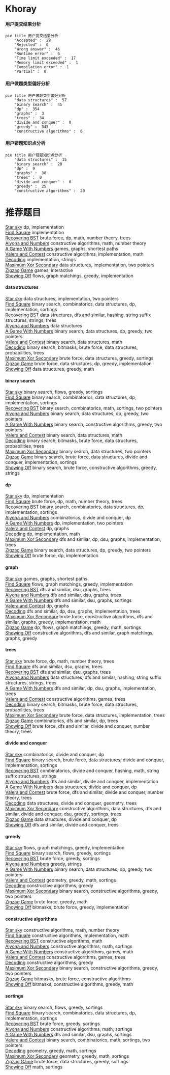 # Khoray
<!-- tabs:start -->
#### **用户提交结果分析**

```mermaid
pie title 用户提交结果分析
    "Accepted" :  29
    "Rejected" :  0
    "Wrong answer" :  46
    "Runtime error" :  6
    "Time limit exceeded" :  17
    "Memory limit exceeded" :  1
    "Compilation error" :  1
    "Partial" :  0
```
#### **用户做题类型偏好分析**

```mermaid
pie title 用户做题类型偏好分析
    "data structures" :  57
    "binary search" :  45
    "dp" :  354
    "graphs" :  3
    "trees" :  34
    "divide and conquer" :  0
    "greedy" :  345
    "constructive algorithms" :  6
```
#### **用户错题知识点分析**

```mermaid
pie title 用户错题知识点分析
    "data structures" :  15
    "binary search" :  20
    "dp" :  9
    "graphs" :  30
    "trees" :  0
    "divide and conquer" :  0
    "greedy" :  25
    "constructive algorithms" :  20
```
<!-- tabs:end -->
# 推荐题目
[Star sky](http://codeforces.com/problemset/problem/835/C)		dp,
                        implementation		  
[Find Square](http://codeforces.com/problemset/problem/1028/A)		implementation		  
[Recovering BST](http://codeforces.com/problemset/problem/1025/D)		brute force,
                        dp,
                        math,
                        number theory,
                        trees		  
[Alyona and Numbers](http://codeforces.com/problemset/problem/682/A)		constructive algorithms,
                        math,
                        number theory		  
[A Game With Numbers](http://codeforces.com/problemset/problem/919/F)		games,
                        graphs,
                        shortest paths		  
[Valera and Contest](http://codeforces.com/problemset/problem/369/B)		constructive algorithms,
                        implementation,
                        math		  
[Decoding](http://codeforces.com/problemset/problem/746/B)		implementation,
                        strings		  
[Maximum Xor Secondary](https://codeforces.com/contest/281/problem/D)		data structures,
                        implementation,
                        two pointers		  
[Zigzag Game](http://codeforces.com/problemset/problem/1147/F)		games,
                        interactive		  
[Showing Off](http://codeforces.com/problemset/problem/1416/F)		flows,
                        graph matchings,
                        greedy,
                        implementation		  
<!-- tabs:start -->
#### **data structures**
[Star sky](https://codeforces.com/contest/281/problem/D)		data structures,
                        implementation,
                        two pointers		  
[Find Square](http://codeforces.com/problemset/problem/1284/B)		binary search,
                        combinatorics,
                        data structures,
                        dp,
                        implementation,
                        sortings		  
[Recovering BST](http://codeforces.com/problemset/problem/1207/G)		data structures,
                        dfs and similar,
                        hashing,
                        string suffix structures,
                        strings,
                        trees		  
[Alyona and Numbers](http://codeforces.com/problemset/problem/617/E)		data structures		  
[A Game With Numbers](http://codeforces.com/problemset/problem/1492/C)		binary search,
                        data structures,
                        dp,
                        greedy,
                        two pointers		  
[Valera and Contest](http://codeforces.com/problemset/problem/1490/G)		binary search,
                        data structures,
                        math		  
[Decoding](http://codeforces.com/problemset/problem/1479/D)		binary search,
                        bitmasks,
                        brute force,
                        data structures,
                        probabilities,
                        trees		  
[Maximum Xor Secondary](http://codeforces.com/problemset/problem/1497/A)		brute force,
                        data structures,
                        greedy,
                        sortings		  
[Zigzag Game](http://codeforces.com/problemset/problem/1491/C)		brute force,
                        data structures,
                        dp,
                        greedy,
                        implementation		  
[Showing Off](http://codeforces.com/problemset/problem/1492/B)		data structures,
                        greedy,
                        math		  
#### **binary search**
[Star sky](http://codeforces.com/problemset/problem/1119/B)		binary search,
                        flows,
                        greedy,
                        sortings		  
[Find Square](http://codeforces.com/problemset/problem/1284/B)		binary search,
                        combinatorics,
                        data structures,
                        dp,
                        implementation,
                        sortings		  
[Recovering BST](http://codeforces.com/problemset/problem/1462/E1)		binary search,
                        combinatorics,
                        math,
                        sortings,
                        two pointers		  
[Alyona and Numbers](http://codeforces.com/problemset/problem/1492/C)		binary search,
                        data structures,
                        dp,
                        greedy,
                        two pointers		  
[A Game With Numbers](http://codeforces.com/problemset/problem/1463/D)		binary search,
                        constructive algorithms,
                        greedy,
                        two pointers		  
[Valera and Contest](http://codeforces.com/problemset/problem/1490/G)		binary search,
                        data structures,
                        math		  
[Decoding](http://codeforces.com/problemset/problem/1479/D)		binary search,
                        bitmasks,
                        brute force,
                        data structures,
                        probabilities,
                        trees		  
[Maximum Xor Secondary](http://codeforces.com/problemset/problem/1436/E)		binary search,
                        data structures,
                        two pointers		  
[Zigzag Game](http://codeforces.com/problemset/problem/1461/D)		binary search,
                        brute force,
                        data structures,
                        divide and conquer,
                        implementation,
                        sortings		  
[Showing Off](http://codeforces.com/problemset/problem/1493/C)		binary search,
                        brute force,
                        constructive algorithms,
                        greedy,
                        strings		  
#### **dp**
[Star sky](http://codeforces.com/problemset/problem/835/C)		dp,
                        implementation		  
[Find Square](http://codeforces.com/problemset/problem/1025/D)		brute force,
                        dp,
                        math,
                        number theory,
                        trees		  
[Recovering BST](http://codeforces.com/problemset/problem/1284/B)		binary search,
                        combinatorics,
                        data structures,
                        dp,
                        implementation,
                        sortings		  
[Alyona and Numbers](https://codeforces.com/contest/810/problem/E)		combinatorics,
                        divide and conquer,
                        dp		  
[A Game With Numbers](http://codeforces.com/problemset/problem/446/A)		dp,
                        implementation,
                        two pointers		  
[Valera and Contest](http://codeforces.com/problemset/problem/1472/C)		dp,
                        graphs		  
[Decoding](http://codeforces.com/problemset/problem/375/E)		dp,
                        implementation,
                        math		  
[Maximum Xor Secondary](http://codeforces.com/problemset/problem/81/E)		dfs and similar,
                        dp,
                        dsu,
                        graphs,
                        implementation,
                        trees		  
[Zigzag Game](http://codeforces.com/problemset/problem/1492/C)		binary search,
                        data structures,
                        dp,
                        greedy,
                        two pointers		  
[Showing Off](https://codeforces.com/contest/1457/problem/C)		brute force,
                        dp,
                        implementation		  
#### **graph**
[Star sky](http://codeforces.com/problemset/problem/919/F)		games,
                        graphs,
                        shortest paths		  
[Find Square](http://codeforces.com/problemset/problem/1416/F)		flows,
                        graph matchings,
                        greedy,
                        implementation		  
[Recovering BST](https://codeforces.com/contest/871/problem/C)		dfs and similar,
                        dsu,
                        graphs,
                        trees		  
[Alyona and Numbers](http://codeforces.com/problemset/problem/870/E)		dfs and similar,
                        dsu,
                        graphs,
                        trees		  
[A Game With Numbers](http://codeforces.com/problemset/problem/160/D)		dfs and similar,
                        dsu,
                        graphs,
                        sortings		  
[Valera and Contest](http://codeforces.com/problemset/problem/1472/C)		dp,
                        graphs		  
[Decoding](http://codeforces.com/problemset/problem/81/E)		dfs and similar,
                        dp,
                        dsu,
                        graphs,
                        implementation,
                        trees		  
[Maximum Xor Secondary](http://codeforces.com/problemset/problem/1487/C)		brute force,
                        constructive algorithms,
                        dfs and similar,
                        graphs,
                        greedy,
                        implementation,
                        math		  
[Zigzag Game](http://codeforces.com/problemset/problem/1437/C)		dp,
                        flows,
                        graph matchings,
                        greedy,
                        math,
                        sortings		  
[Showing Off](http://codeforces.com/problemset/problem/1470/D)		constructive algorithms,
                        dfs and similar,
                        graph matchings,
                        graphs,
                        greedy		  
#### **trees**
[Star sky](http://codeforces.com/problemset/problem/1025/D)		brute force,
                        dp,
                        math,
                        number theory,
                        trees		  
[Find Square](https://codeforces.com/contest/871/problem/C)		dfs and similar,
                        dsu,
                        graphs,
                        trees		  
[Recovering BST](http://codeforces.com/problemset/problem/870/E)		dfs and similar,
                        dsu,
                        graphs,
                        trees		  
[Alyona and Numbers](http://codeforces.com/problemset/problem/1207/G)		data structures,
                        dfs and similar,
                        hashing,
                        string suffix structures,
                        strings,
                        trees		  
[A Game With Numbers](http://codeforces.com/problemset/problem/81/E)		dfs and similar,
                        dp,
                        dsu,
                        graphs,
                        implementation,
                        trees		  
[Valera and Contest](http://codeforces.com/problemset/problem/1110/G)		constructive algorithms,
                        games,
                        trees		  
[Decoding](http://codeforces.com/problemset/problem/1479/D)		binary search,
                        bitmasks,
                        brute force,
                        data structures,
                        probabilities,
                        trees		  
[Maximum Xor Secondary](http://codeforces.com/problemset/problem/1511/C)		brute force,
                        data structures,
                        implementation,
                        trees		  
[Zigzag Game](http://codeforces.com/problemset/problem/1499/F)		combinatorics,
                        dfs and similar,
                        dp,
                        trees		  
[Showing Off](http://codeforces.com/problemset/problem/1491/E)		brute force,
                        dfs and similar,
                        divide and conquer,
                        number theory,
                        trees		  
#### **divide and conquer**
[Star sky](https://codeforces.com/contest/810/problem/E)		combinatorics,
                        divide and conquer,
                        dp		  
[Find Square](http://codeforces.com/problemset/problem/1461/D)		binary search,
                        brute force,
                        data structures,
                        divide and conquer,
                        implementation,
                        sortings		  
[Recovering BST](http://codeforces.com/problemset/problem/1466/G)		combinatorics,
                        divide and conquer,
                        hashing,
                        math,
                        string suffix structures,
                        strings		  
[Alyona and Numbers](http://codeforces.com/problemset/problem/1490/D)		dfs and similar,
                        divide and conquer,
                        implementation		  
[A Game With Numbers](https://codeforces.com/contest/1483/problem/C)		data structures,
                        divide and conquer,
                        dp		  
[Valera and Contest](http://codeforces.com/problemset/problem/1491/E)		brute force,
                        dfs and similar,
                        divide and conquer,
                        number theory,
                        trees		  
[Decoding](http://codeforces.com/problemset/problem/1303/G)		data structures,
                        divide and conquer,
                        geometry,
                        trees		  
[Maximum Xor Secondary](http://codeforces.com/problemset/problem/1494/D)		constructive algorithms,
                        data structures,
                        dfs and similar,
                        divide and conquer,
                        dsu,
                        greedy,
                        sortings,
                        trees		  
[Zigzag Game](http://codeforces.com/problemset/problem/1482/E)		data structures,
                        divide and conquer,
                        dp		  
[Showing Off](http://codeforces.com/problemset/problem/566/C)		dfs and similar,
                        divide and conquer,
                        trees		  
#### **greedy**
[Star sky](http://codeforces.com/problemset/problem/1416/F)		flows,
                        graph matchings,
                        greedy,
                        implementation		  
[Find Square](http://codeforces.com/problemset/problem/1119/B)		binary search,
                        flows,
                        greedy,
                        sortings		  
[Recovering BST](http://codeforces.com/problemset/problem/529/B)		brute force,
                        greedy,
                        sortings		  
[Alyona and Numbers](http://codeforces.com/problemset/problem/464/A)		greedy,
                        strings		  
[A Game With Numbers](http://codeforces.com/problemset/problem/1492/C)		binary search,
                        data structures,
                        dp,
                        greedy,
                        two pointers		  
[Valera and Contest](https://codeforces.com/contest/1496/problem/C)		geometry,
                        greedy,
                        math,
                        sortings		  
[Decoding](http://codeforces.com/problemset/problem/1493/A)		constructive algorithms,
                        greedy		  
[Maximum Xor Secondary](http://codeforces.com/problemset/problem/1463/D)		binary search,
                        constructive algorithms,
                        greedy,
                        two pointers		  
[Zigzag Game](http://codeforces.com/problemset/problem/1462/C)		brute force,
                        greedy,
                        math		  
[Showing Off](http://codeforces.com/problemset/problem/1494/B)		bitmasks,
                        brute force,
                        greedy,
                        implementation		  
#### **constructive algorithms**
[Star sky](http://codeforces.com/problemset/problem/682/A)		constructive algorithms,
                        math,
                        number theory		  
[Find Square](http://codeforces.com/problemset/problem/369/B)		constructive algorithms,
                        implementation,
                        math		  
[Recovering BST](http://codeforces.com/problemset/problem/1063/E)		constructive algorithms,
                        math		  
[Alyona and Numbers](http://codeforces.com/problemset/problem/1110/E)		constructive algorithms,
                        math,
                        sortings		  
[A Game With Numbers](http://codeforces.com/problemset/problem/1455/C)		constructive algorithms,
                        games,
                        math		  
[Valera and Contest](http://codeforces.com/problemset/problem/1110/G)		constructive algorithms,
                        games,
                        trees		  
[Decoding](http://codeforces.com/problemset/problem/1493/A)		constructive algorithms,
                        greedy		  
[Maximum Xor Secondary](http://codeforces.com/problemset/problem/1463/D)		binary search,
                        constructive algorithms,
                        greedy,
                        two pointers		  
[Zigzag Game](https://codeforces.com/contest/1456/problem/B)		bitmasks,
                        brute force,
                        constructive algorithms		  
[Showing Off](http://codeforces.com/problemset/problem/1492/D)		bitmasks,
                        constructive algorithms,
                        greedy,
                        math		  
#### **sortings**
[Star sky](http://codeforces.com/problemset/problem/1119/B)		binary search,
                        flows,
                        greedy,
                        sortings		  
[Find Square](http://codeforces.com/problemset/problem/1284/B)		binary search,
                        combinatorics,
                        data structures,
                        dp,
                        implementation,
                        sortings		  
[Recovering BST](http://codeforces.com/problemset/problem/529/B)		brute force,
                        greedy,
                        sortings		  
[Alyona and Numbers](http://codeforces.com/problemset/problem/1110/E)		constructive algorithms,
                        math,
                        sortings		  
[A Game With Numbers](http://codeforces.com/problemset/problem/160/D)		dfs and similar,
                        dsu,
                        graphs,
                        sortings		  
[Valera and Contest](http://codeforces.com/problemset/problem/1462/E1)		binary search,
                        combinatorics,
                        math,
                        sortings,
                        two pointers		  
[Decoding](https://codeforces.com/contest/1496/problem/C)		geometry,
                        greedy,
                        math,
                        sortings		  
[Maximum Xor Secondary](http://codeforces.com/problemset/problem/1495/A)		geometry,
                        greedy,
                        math,
                        sortings		  
[Zigzag Game](http://codeforces.com/problemset/problem/1497/A)		brute force,
                        data structures,
                        greedy,
                        sortings		  
[Showing Off](http://codeforces.com/problemset/problem/1427/A)		math,
                        sortings		  
<!-- tabs:end -->

